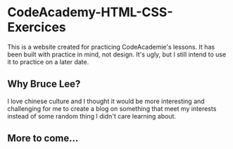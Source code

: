 # CodeAcademy-HTML-CSS-Exercices
This is a website created for practicing CodeAcademie's lessons.
It has been built with practice in mind, not design. It's ugly, but I still intend to use it to practice on a later date.

## Why Bruce Lee?
I love chinese culture and I thought it would be more interesting and challenging for me to create a blog on something that meet my interests instead of some random thing I didn't care learning about.

## More to come...
